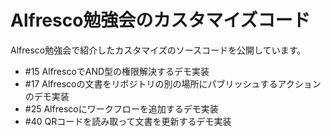 Alfresco勉強会のカスタマイズコード
=============

Alfresco勉強会で紹介したカスタマイズのソースコードを公開しています。

* #15 AlfrescoでAND型の権限解決するデモ実装
* #17 Alfrescoの文書をリポジトリの別の場所にパブリッシュするアクションのデモ実装
* #25 Alfrescoにワークフローを追加するデモ実装
* #40 QRコードを読み取って文書を更新するデモ実装

